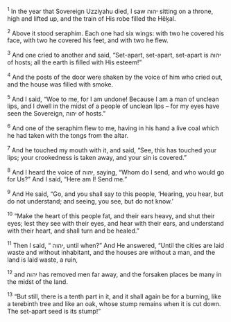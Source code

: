 <sup>1</sup> In the year that Sovereign Uzziyahu died, I saw יהוה sitting on a throne, high and lifted up, and the train of His robe filled the Hĕḵal.

<sup>2</sup> Above it stood seraphim. Each one had six wings: with two he covered his face, with two he covered his feet, and with two he flew.

<sup>3</sup> And one cried to another and said, “Set-apart, set-apart, set-apart is יהוה of hosts; all the earth is filled with His esteem!”

<sup>4</sup> And the posts of the door were shaken by the voice of him who cried out, and the house was filled with smoke.

<sup>5</sup> And I said, “Woe to me, for I am undone! Because I am a man of unclean lips, and I dwell in the midst of a people of unclean lips – for my eyes have seen the Sovereign, יהוה of hosts.”

<sup>6</sup> And one of the seraphim flew to me, having in his hand a live coal which he had taken with the tongs from the altar.

<sup>7</sup> And he touched my mouth with it, and said, “See, this has touched your lips; your crookedness is taken away, and your sin is covered.”

<sup>8</sup> And I heard the voice of יהוה, saying, “Whom do I send, and who would go for Us?” And I said, “Here am I! Send me.”

<sup>9</sup> And He said, “Go, and you shall say to this people, ‘Hearing, you hear, but do not understand; and seeing, you see, but do not know.’

<sup>10</sup> “Make the heart of this people fat, and their ears heavy, and shut their eyes; lest they see with their eyes, and hear with their ears, and understand with their heart, and shall turn and be healed.”

<sup>11</sup> Then I said, “ יהוה, until when?” And He answered, “Until the cities are laid waste and without inhabitant, and the houses are without a man, and the land is laid waste, a ruin,

<sup>12</sup> and יהוה has removed men far away, and the forsaken places be many in the midst of the land.

<sup>13</sup> “But still, there is a tenth part in it, and it shall again be for a burning, like a terebinth tree and like an oak, whose stump remains when it is cut down. The set-apart seed is its stump!”

